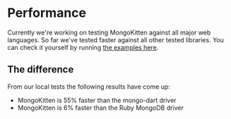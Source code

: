 # Performance

Currently we're working on testing MongoKitten against all major web languages.
So far we've tested faster against all other tested libraries. You can check it yourself by running [the examples here](https://github.com/OpenKitten/Statistics).

## The difference

From our local tests the following results have come up:

- MongoKitten is 55% faster than the mongo-dart driver
- MongoKitten is 6% faster than the Ruby MongoDB driver
